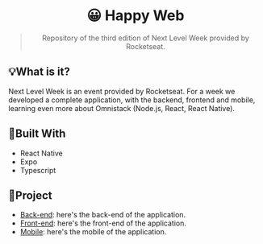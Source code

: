 <h1 align='center'>😀 Happy Web</h1>
<blockquote align='center'>Repository of the third edition of Next Level Week provided by Rocketseat.</blockquote>

## 💡What is it?
Next Level Week is an event provided by Rocketseat. For a week we developed a complete application, with the backend, frontend and mobile, learning even more about Omnistack (Node.js, React, React Native).

## 🚧Built With
- React Native
- Expo
- Typescript

## 📂Project
- [Back-end](https://github.com/allyfx/nlw3-happy-backend): here's the back-end of the application.
- [Front-end](https://github.com/allyfx/nlw3-happy-web): here's the front-end of the application.
- [Mobile](https://github.com/allyfx/nlw3-happy-mobile): here's the mobile of the application.
